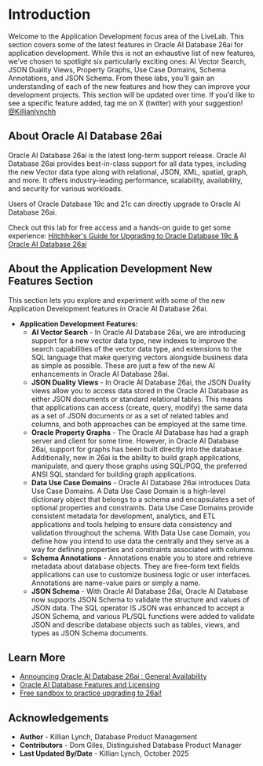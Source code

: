 # Introduction

Welcome to the Application Development focus area of the LiveLab. This section covers some of the latest features in Oracle AI Database 26ai for application development. While this is not an exhaustive list of new features, we've chosen to spotlight six particularly exciting ones: AI Vector Search, JSON Duality Views, Property Graphs, Use Case Domains, Schema Annotations, and JSON Schema. From these labs, you'll gain an understanding of each of the new features and how they can improve your development projects. This section will be updated over time. If you'd like to see a specific feature added, tag me on X (twitter) with your suggestion! [@Killianlynchh](https://twitter.com/Killianlynchh)


## About Oracle AI Database 26ai

Oracle AI Database 26ai is the latest long-term support release. Oracle AI Database 26ai provides best-in-class support for all data types, including the new Vector data type along with relational, JSON, XML, spatial, graph, and more. It offers industry-leading performance, scalability, availability, and security for various workloads.

Users of Oracle Database 19c and 21c can directly upgrade to Oracle AI Database 26ai.

Check out this lab for free access and a hands-on guide to get some experience:
[Hitchhiker's Guide for Upgrading to Oracle Database 19c & Oracle AI Database 26ai](https://livelabs.oracle.com/pls/apex/dbpm/r/livelabs/view-workshop?wid=3943)

## About the Application Development New Features Section

This section lets you explore and experiment with some of the new Application Development features in Oracle AI Database 26ai.

* **Application Development Features:**
    - **AI Vector Search** - In Oracle AI Database 26ai, we are introducing support for a new vector data type, new indexes to improve the search capabilities of the vector data type, and extensions to the SQL language that make querying vectors alongside business data as simple as possible. These are just a few of the new AI enhancements in Oracle AI Database 26ai.
    - **JSON Duality Views** - In Oracle AI Database 26ai, the JSON Duality views allow you to access data stored in the Oracle AI Database as either JSON documents or standard relational tables. This means that applications can access (create, query, modify) the same data as a set of JSON documents or as a set of related tables and columns, and both approaches can be employed at the same time.
    - **Oracle Property Graphs** - The Oracle AI Database has had a graph server and client for some time. However, in Oracle AI Database 26ai, support for graphs has been built directly into the database. Additionally, new in 26ai is the ability to build graph applications, manipulate, and query those graphs using SQL/PGQ, the preferred ANSI SQL standard for building graph applications.
    - **Data Use Case Domains** - Oracle AI Database 26ai introduces Data Use Case Domains. A Data Use Case Domain is a high-level dictionary object that belongs to a schema and encapsulates a set of optional properties and constraints. Data Use Case Domains provide consistent metadata for development, analytics, and ETL applications and tools helping to ensure data consistency and validation throughout the schema. With Data Use case Domain, you define how you intend to use data the centrally and they serve as a way for defining properties and constraints associated with columns. 
    - **Schema Annotations** - Annotations enable you to store and retrieve metadata about database objects. They are free-form text fields applications can use to customize business logic or user interfaces. Annotations are name-value pairs or simply a name.
    - **JSON Schema** - With Oracle AI Database 26ai, Oracle AI Database now supports JSON Schema to validate the structure and values of JSON data. The SQL operator IS JSON was enhanced to accept a JSON Schema, and various PL/SQL functions were added to validate JSON and describe database objects such as tables, views, and types as JSON Schema documents.

## Learn More

* [Announcing Oracle AI Database 26ai : General Availability](https://blogs.oracle.com/database/post/oracle-announces-oracle-ai-database-26ai) 
* [Oracle AI Database Features and Licensing](https://apex.oracle.com/database-features/)
* [Free sandbox to practice upgrading to 26ai!](https://livelabs.oracle.com/pls/apex/dbpm/r/livelabs/view-workshop?wid=3943)


## Acknowledgements
* **Author** - Killian Lynch, Database Product Management
* **Contributors** - Dom Giles, Distinguished Database Product Manager
* **Last Updated By/Date** - Killian Lynch, October 2025

